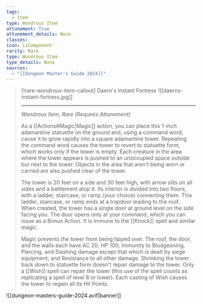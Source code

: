 ```yaml
---
tags:
  - Item
type: Wondrous Item
attunement: True
attunement_details: None
classes:
icon: LiComponent
rarity: Rare
type: Wondrous Item
type_details: None
sources: 
  - "[[Dungeon Master's Guide 2024]]"
---
```

>[!rare-wondrous-item-callout] Daern's Instant Fortress
>![[daerns-instant-fortress.jpg]]
>
>- - -
>_Wondrous Item, Rare (Requires Attunement)_
>
>As a [[Actions#Magic\|Magic]] action, you can place this 1-inch adamantine statuette on the ground and, using a command word, cause it to grow rapidly into a square adamantine tower. Repeating the command word causes the tower to revert to statuette form, which works only if the tower is empty. Each creature in the area where the tower appears is pushed to an unoccupied space outside but next to the tower. Objects in the area that aren't being worn or carried are also pushed clear of the tower.
>
>The tower is 20 feet on a side and 30 feet high, with arrow slits on all sides and a battlement atop it. Its interior is divided into two floors, with a ladder, staircase, or ramp (your choice) connecting them. This ladder, staircase, or ramp ends at a trapdoor leading to the roof. When created, the tower has a single door at ground level on the side facing you. The door opens only at your command, which you can issue as a Bonus Action. It is immune to the [[Knock]] spell and similar magic.
>
>Magic prevents the tower from being tipped over. The roof, the door, and the walls each have AC 20; HP 100; Immunity to Bludgeoning, Piercing, and Slashing damage except that which is dealt by siege equipment; and Resistance to all other damage. Shrinking the tower back down to statuette form doesn't repair damage to the tower. Only a [[Wish]] spell can repair the tower (this use of the spell counts as replicating a spell of level 8 or lower). Each casting of _Wish_ causes the tower to regain all its Hit Points.
>


![[dungeon-masters-guide-2024.avif|banner]]